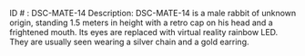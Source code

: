 ID # : DSC-MATE-14
Description: DSC-MATE-14 is a male rabbit of unknown origin, standing 1.5 meters in height with a retro cap on his head and a frightened mouth. Its eyes are replaced with virtual reality rainbow LED. They are usually seen wearing a silver chain and a gold earring.